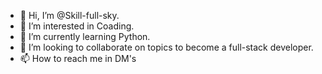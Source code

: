 - 👋 Hi, I’m @Skill-full-sky.
- 👀 I’m interested in Coading.
- 🌱 I’m currently learning Python.
- 💞️ I’m looking to collaborate on topics to become a full-stack developer.
- 📫 How to reach me in DM's

<!---
Skill-full-sky/Skill-full-sky is a ✨ special ✨ repository because its `README.md` (this file) appears on your GitHub profile.
You can click the Preview link to take a look at your changes.
--->

